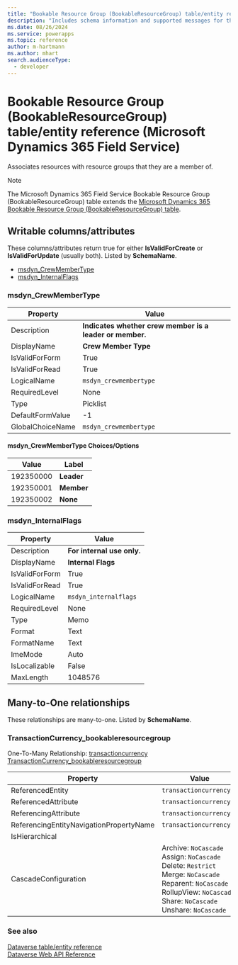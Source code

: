 ```yaml
---
title: "Bookable Resource Group (BookableResourceGroup) table/entity reference (Microsoft Dynamics 365 Field Service)"
description: "Includes schema information and supported messages for the Bookable Resource Group (BookableResourceGroup) table/entity with Microsoft Dynamics 365 Field Service."
ms.date: 08/26/2024
ms.service: powerapps
ms.topic: reference
author: m-hartmann
ms.author: mhart
search.audienceType: 
  - developer
---
```


# Bookable Resource Group (BookableResourceGroup) table/entity reference (Microsoft Dynamics 365 Field Service)

Associates resources with resource groups that they are a member of.

> [!NOTE]
> The Microsoft Dynamics 365 Field Service Bookable Resource Group (BookableResourceGroup) table extends the [Microsoft Dynamics 365 Bookable Resource Group (BookableResourceGroup) table](/dynamics365/developer/entities/bookableresourcegroup).



## Writable columns/attributes

These columns/attributes return true for either **IsValidForCreate** or **IsValidForUpdate** (usually both). Listed by **SchemaName**.

- [msdyn_CrewMemberType](#BKMK_msdyn_CrewMemberType)
- [msdyn_InternalFlags](#BKMK_msdyn_InternalFlags)

### <a name="BKMK_msdyn_CrewMemberType"></a> msdyn_CrewMemberType

|Property|Value|
|---|---|
|Description|**Indicates whether crew member is a leader or member.**|
|DisplayName|**Crew Member Type**|
|IsValidForForm|True|
|IsValidForRead|True|
|LogicalName|`msdyn_crewmembertype`|
|RequiredLevel|None|
|Type|Picklist|
|DefaultFormValue|-1|
|GlobalChoiceName|`msdyn_crewmembertype`|

#### msdyn_CrewMemberType Choices/Options

|Value|Label|
|---|---|
|192350000|**Leader**|
|192350001|**Member**|
|192350002|**None**|

### <a name="BKMK_msdyn_InternalFlags"></a> msdyn_InternalFlags

|Property|Value|
|---|---|
|Description|**For internal use only.**|
|DisplayName|**Internal Flags**|
|IsValidForForm|True|
|IsValidForRead|True|
|LogicalName|`msdyn_internalflags`|
|RequiredLevel|None|
|Type|Memo|
|Format|Text|
|FormatName|Text|
|ImeMode|Auto|
|IsLocalizable|False|
|MaxLength|1048576|


## Many-to-One relationships

These relationships are many-to-one. Listed by **SchemaName**.

### <a name="BKMK_TransactionCurrency_bookableresourcegroup"></a> TransactionCurrency_bookableresourcegroup

One-To-Many Relationship: [transactioncurrency TransactionCurrency_bookableresourcegroup](transactioncurrency.md#BKMK_TransactionCurrency_bookableresourcegroup)

|Property|Value|
|---|---|
|ReferencedEntity|`transactioncurrency`|
|ReferencedAttribute|`transactioncurrencyid`|
|ReferencingAttribute|`transactioncurrencyid`|
|ReferencingEntityNavigationPropertyName|`transactioncurrencyid`|
|IsHierarchical||
|CascadeConfiguration|Archive: `NoCascade`<br />Assign: `NoCascade`<br />Delete: `Restrict`<br />Merge: `NoCascade`<br />Reparent: `NoCascade`<br />RollupView: `NoCascade`<br />Share: `NoCascade`<br />Unshare: `NoCascade`|



### See also

[Dataverse table/entity reference](../about-entity-reference.md)  
[Dataverse Web API Reference](/power-apps/developer/data-platform/webapi/reference/about)   

